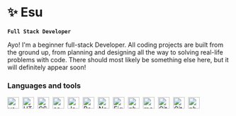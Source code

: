 # ✨ Esu

**`Full Stack Developer`**

Ayo! I'm a beginner full-stack Developer. All coding projects are built from the ground up, from planning and designing all the way to solving real-life problems with code. There should most likely be something else here, but it will definitely appear soon!

### Languages and tools

<img align="left" alt="vscode" width="26px" style="margin-right:8px;" src="https://cdn.jsdelivr.net/gh/devicons/devicon/icons/vscode/vscode-original.svg" />
<img align="left" alt="HTML" width="26px" style="margin-right:8px;" src="https://cdn.jsdelivr.net/gh/devicons/devicon/icons/html5/html5-plain.svg" />
<img align="left" alt="CSS" width="26px" style="margin-right:8px;" src="https://cdn.jsdelivr.net/gh/devicons/devicon/icons/css3/css3-plain.svg" />
<img align="left" alt="sass" width="26px" style="margin-right:8px;" src="https://cdn.jsdelivr.net/gh/devicons/devicon/icons/sass/sass-original.svg" />
<img align="left" alt="JavaScript" width="26px" style="margin-right:8px;" src="https://cdn.jsdelivr.net/gh/devicons/devicon/icons/javascript/javascript-plain.svg" />
<img align="left" alt="React" width="26px" style="margin-right:8px;" src="https://cdn.jsdelivr.net/gh/devicons/devicon/icons/react/react-original.svg" />
<img align="left" alt="NodeJS" width="26px" style="margin-right:8px;" src="https://cdn.jsdelivr.net/gh/devicons/devicon/icons/nodejs/nodejs-original.svg" />
<img align="left" alt="Figma" width="26px" style="margin-right:8px;" src="https://cdn.jsdelivr.net/gh/devicons/devicon/icons/figma/figma-original.svg" />
<img align="left" alt="photoshop" width="26px" style="margin-right:8px;" src="https://cdn.jsdelivr.net/gh/devicons/devicon/icons/photoshop/photoshop-line.svg" />
<img align="left" alt="mongodb" width="26px" style="margin-right:8px;" src="https://cdn.jsdelivr.net/gh/devicons/devicon/icons/mongodb/mongodb-original.svg" />
<img align="left" alt="Git" width="26px" style="margin-right:8px;" src="https://cdn.jsdelivr.net/gh/devicons/devicon/icons/git/git-original.svg" />
<img align="left" alt="GitHub" width="26px" style="margin-right:8px;" src="https://cdn.jsdelivr.net/gh/devicons/devicon/icons/github/github-original.svg" />
<img align="left" alt="php" width="26px" style="margin-right:8px;" src="https://cdn.jsdelivr.net/gh/devicons/devicon/icons/php/php-original.svg" />
<br />    
          